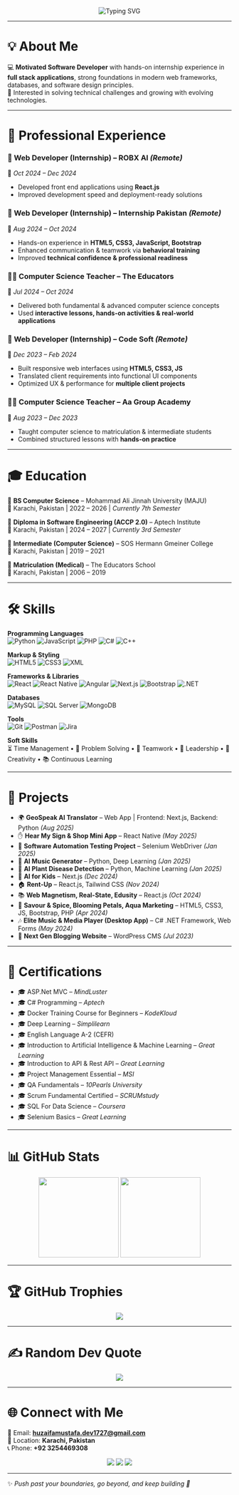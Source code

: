 <!-- Banner -->
<p align="center">
  <img src="https://readme-typing-svg.herokuapp.com?size=26&duration=3000&color=9A9FF1&center=true&vCenter=true&width=600&lines=Hi+%F0%9F%91%8B,+I'm+M.+Huzaifa+Mustafa;Full+Stack+Developer+%7C+AI+Enthusiast;Problem+Solver+%7C+Trainer+%7C+Innovator" alt="Typing SVG" />
</p>

---

# 💡 About Me  

💻 **Motivated Software Developer** with hands-on internship experience in **full stack applications**, strong foundations in modern web frameworks, databases, and software design principles.  
🎯 Interested in solving technical challenges and growing with evolving technologies.  

---

# 📂 Professional Experience  

### 🚀 Web Developer (Internship) – **ROBX AI** *(Remote)*  
📅 *Oct 2024 – Dec 2024*  
- Developed front end applications using **React.js**  
- Improved development speed and deployment-ready solutions  

### 🚀 Web Developer (Internship) – **Internship Pakistan** *(Remote)*  
📅 *Aug 2024 – Oct 2024*  
- Hands-on experience in **HTML5, CSS3, JavaScript, Bootstrap**  
- Enhanced communication & teamwork via **behavioral training**  
- Improved **technical confidence & professional readiness**  

### 👨‍🏫 Computer Science Teacher – **The Educators**  
📅 *Jul 2024 – Oct 2024*  
- Delivered both fundamental & advanced computer science concepts  
- Used **interactive lessons, hands-on activities & real-world applications**  

### 🚀 Web Developer (Internship) – **Code Soft** *(Remote)*  
📅 *Dec 2023 – Feb 2024*  
- Built responsive web interfaces using **HTML5, CSS3, JS**  
- Translated client requirements into functional UI components  
- Optimized UX & performance for **multiple client projects**  

### 👨‍🏫 Computer Science Teacher – **Aa Group Academy**  
📅 *Aug 2023 – Dec 2023*  
- Taught computer science to matriculation & intermediate students  
- Combined structured lessons with **hands-on practice**  

---

# 🎓 Education  

📖 **BS Computer Science** – Mohammad Ali Jinnah University (MAJU)  
📍 Karachi, Pakistan | 2022 – 2026 | *Currently 7th Semester*  

📖 **Diploma in Software Engineering (ACCP 2.0)** – Aptech Institute  
📍 Karachi, Pakistan | 2024 – 2027 | *Currently 3rd Semester*  

📖 **Intermediate (Computer Science)** – SOS Hermann Gmeiner College  
📍 Karachi, Pakistan | 2019 – 2021  

📖 **Matriculation (Medical)** – The Educators School  
📍 Karachi, Pakistan | 2006 – 2019  

---

# 🛠 Skills  

**Programming Languages**  
![Python](https://img.shields.io/badge/Python-3776AB?logo=python&logoColor=white) 
![JavaScript](https://img.shields.io/badge/JavaScript-F7DF1E?logo=javascript&logoColor=black) 
![PHP](https://img.shields.io/badge/PHP-777BB4?logo=php&logoColor=white) 
![C#](https://img.shields.io/badge/C%23-239120?logo=c-sharp&logoColor=white) 
![C++](https://img.shields.io/badge/C++-00599C?logo=cplusplus&logoColor=white)  

**Markup & Styling**  
![HTML5](https://img.shields.io/badge/HTML5-E34F26?logo=html5&logoColor=white) 
![CSS3](https://img.shields.io/badge/CSS3-1572B6?logo=css3&logoColor=white) 
![XML](https://img.shields.io/badge/XML-FF6600?logo=xml&logoColor=white)  

**Frameworks & Libraries**  
![React](https://img.shields.io/badge/React-20232A?logo=react&logoColor=61DAFB) 
![React Native](https://img.shields.io/badge/React_Native-20232A?logo=react&logoColor=61DAFB) 
![Angular](https://img.shields.io/badge/Angular-DD0031?logo=angular&logoColor=white) 
![Next.js](https://img.shields.io/badge/Next.js-000000?logo=nextdotjs&logoColor=white) 
![Bootstrap](https://img.shields.io/badge/Bootstrap-563D7C?logo=bootstrap&logoColor=white) 
![.NET](https://img.shields.io/badge/.NET-512BD4?logo=dotnet&logoColor=white)  

**Databases**  
![MySQL](https://img.shields.io/badge/MySQL-005C84?logo=mysql&logoColor=white) 
![SQL Server](https://img.shields.io/badge/SQL%20Server-CC2927?logo=microsoftsqlserver&logoColor=white) 
![MongoDB](https://img.shields.io/badge/MongoDB-4EA94B?logo=mongodb&logoColor=white)  

**Tools**  
![Git](https://img.shields.io/badge/Git-F05032?logo=git&logoColor=white) 
![Postman](https://img.shields.io/badge/Postman-FF6C37?logo=postman&logoColor=white) 
![Jira](https://img.shields.io/badge/Jira-0052CC?logo=jira&logoColor=white)  

**Soft Skills**  
⏳ Time Management • 🧩 Problem Solving • 🤝 Teamwork • 🎯 Leadership • 🎨 Creativity • 📚 Continuous Learning  

---

# 🚀 Projects  

- 🌍 **GeoSpeak AI Translator** – Web App | Frontend: Next.js, Backend: Python *(Aug 2025)*  
- ✋ **Hear My Sign & Shop Mini App** – React Native *(May 2025)*  
- 🧪 **Software Automation Testing Project** – Selenium WebDriver *(Jan 2025)*  
- 🎵 **AI Music Generator** – Python, Deep Learning *(Jan 2025)*  
- 🌱 **AI Plant Disease Detection** – Python, Machine Learning *(Jan 2025)*  
- 🧒 **AI for Kids** – Next.js *(Dec 2024)*  
- 🏠 **Rent-Up** – React.js, Tailwind CSS *(Nov 2024)*  
- 📚 **Web Magnetism, Real-State, Edusity** – React.js *(Oct 2024)*  
- 🎨 **Savour & Spice, Blooming Petals, Aqua Marketing** – HTML5, CSS3, JS, Bootstrap, PHP *(Apr 2024)*  
- 🎶 **Elite Music & Media Player (Desktop App)** – C# .NET Framework, Web Forms *(May 2024)*  
- 📝 **Next Gen Blogging Website** – WordPress CMS *(Jul 2023)*  

---

# 📜 Certifications  

- 🎓 ASP.Net MVC – *MindLuster*  
- 🎓 C# Programming – *Aptech*  
- 🎓 Docker Training Course for Beginners – *KodeKloud*  
- 🎓 Deep Learning – *Simplilearn*  
- 🎓 English Language A-2 (CEFR)  
- 🎓 Introduction to Artificial Intelligence & Machine Learning – *Great Learning*  
- 🎓 Introduction to API & Rest API – *Great Learning*  
- 🎓 Project Management Essential – *MSI*  
- 🎓 QA Fundamentals – *10Pearls University*  
- 🎓 Scrum Fundamental Certified – *SCRUMstudy*  
- 🎓 SQL For Data Science – *Coursera*  
- 🎓 Selenium Basics – *Great Learning*  

---

# 📊 GitHub Stats  

<p align="center">
  <img src="https://github-readme-stats.vercel.app/api?username=huzaifamustafa-dev&show_icons=true&theme=tokyonight" height="180"/>
  <img src="https://github-readme-streak-stats.herokuapp.com/?user=huzaifamustafa-dev&theme=tokyonight" height="180"/>
</p>

---

# 🏆 GitHub Trophies  

<p align="center">
  <img src="https://github-profile-trophy.vercel.app/?username=huzaifamustafa-dev&theme=radical&no-frame=true&margin-w=15&margin-h=15" />
</p>

---

# ✍️ Random Dev Quote  

<p align="center">
  <img src="https://quotes-github-readme.vercel.app/api?type=horizontal&theme=radical" />
</p>

---

# 🌐 Connect with Me  

📧 Email: **huzaifamustafa.dev1727@gmail.com**  
📍 Location: **Karachi, Pakistan**  
📞 Phone: **+92 3254469308**  

<p align="center">
  <a href="mailto:huzaifamustafa.dev1727@gmail.com"><img src="https://img.shields.io/badge/Gmail-D14836?logo=gmail&logoColor=white"></a>
  <a href="https://linkedin.com/in/YOUR-LINKEDIN"><img src="https://img.shields.io/badge/LinkedIn-0A66C2?logo=linkedin&logoColor=white"></a>
  <a href="https://github.com/huzaifamustafa-dev"><img src="https://img.shields.io/badge/GitHub-100000?logo=github&logoColor=white"></a>
</p>

---

✨ *Push past your boundaries, go beyond, and keep building 🚀*  
